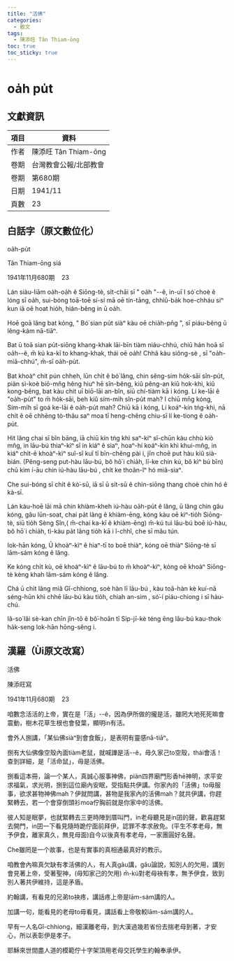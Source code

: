 ```yaml
---
title: "活佛"
categories:
  - 散文
tags:
  - 陳添旺 Tân Thiam-ōng
toc: true
toc_sticky: true
---
```


# oa̍h pu̍t

## 文獻資訊

| 項目 | 資料 |
|---|---|
| 作者 | 陳添旺 Tân Thiam-ōng |
| 卷期 | 台灣教會公報/北部教會 |
| 卷期 | 第680期 |
| 日期 | 1941/11 |
| 頁數 | 23 |

## 白話字（原文數位化）

oa̍h-pu̍t

Tân Thiam-ōng siá

1941年11月680期    23

Lán siàu-liām oa̍h-oa̍h ê Siōng-tè, si̍t-chāi sī " oa̍h "--ê, in-uī I só͘ choè ê lóng sī oa̍h, sui-bóng toā-toē sí-sí mā oē tín-tāng, chhiū-ba̍k hoe-chháu siⁿ kun iā oē hoat hio̍h, hián-bêng in ū oa̍h.

Hoē goā lâng bat kóng, " Bó͘ sian pu̍t siàⁿ kàu oē chia̍h-pn̄g ", sī piáu-bêng ū lêng-kám nā-tiāⁿ.

Bat ū toā sian pu̍t-siōng khang-khak lāi-bīn tiàm niáu-chhú, chiū hán hoā sī oa̍h--ê, m̄ kú ka-kī to khang-khak, thái oē oa̍h! Chhâ kàu siông-sè , sī "oa̍h-miā-chhú", m̄-sī oa̍h-pu̍t.

Bat khoàⁿ chit pún chheh, lūn chi̍t ê bó͘ lâng, chin sêng-sim ho̍k-sāi sîn-pu̍t, piàn sì-koè biō-mn̂g hêng hiuⁿ hē sîn-bêng, kiû pêng-an kiû hok-khì, kiû kong-bêng, bat kàu chit uī biō-lāi an-bîn, siū chí-tiàm kā i kóng. Lí ke-lāi ê "oa̍h-pu̍t" to m̄ ho̍k-sāi, beh kiû sím-mi̍h sîn-pu̍t mah? I chiū mn̄g kóng, Sím-mi̍h sī goá ke-lāi ê oa̍h-pu̍t mah? Chiū kā i kóng, Lí koáⁿ-kín tńg-khì, nā chi̍t ê oē chhēng tò-thâu saⁿ moa tī heng-chêng chiu-sī lí ke-tiong ê oa̍h-pu̍t.

Hit lâng chai sī bîn bāng, iā chiū kín tńg khì saⁿ-kiⁿ sî-chūn kàu chhù kiò mn̂g, in lāu-bú thiaⁿ-kìⁿ sī in kiáⁿ ê siaⁿ, hoaⁿ-hí koáⁿ-kín khì khui-mn̂g, in kiáⁿ chi̍t-ē khoàⁿ-kìⁿ suî-sî kuī tī bīn-chêng pài i, jīn choē put hàu kiû sià-bián. (Pêng-seng put-hàu lāu-bú, bô hō͘ i chia̍h, lī-ke chin kú, bô kìⁿ bú bīn) chū kim í-āu chin iú-hàu lāu-bú , chi̍t ke thoân-îⁿ hó miâ-siaⁿ.

Che sui-bóng sī chi̍t ê kò͘-sū, iā sī ū si̍t-sū ê chin-siōng thang choè chin hó ê kà-sī.

Lán kàu-hoē lāi mā chin khiàm-kheh iú-hàu oa̍h-pu̍t ê lâng, ū lâng chin gâu kóng, gâu lūn-soat, chai pa̍t lâng ê khiàm-ēng, kóng kàu oē kìⁿ-tio̍h Siōng-tè, siū tio̍h Sèng Sîn,( m̄-chai ka-kī ê khiàm-ēng) m̄-kú tuì lāu-bú boē iú-hàu, bô hō͘ i chia̍h, tì-kàu pa̍t lâng tio̍h kā i î-chhî, che sī mâu tún.

Iok-hān kóng, Ū khoàⁿ-kìⁿ ê hiaⁿ-tī to boē thiàⁿ, kóng oē thiàⁿ Siōng-tè sī lām-sám kóng ê lâng.

Ke kóng chi̍t kù, oē khoàⁿ-kìⁿ ê lāu-bú to m̄ khoàⁿ-kìⁿ, kóng oē khoàⁿ Siōng-tè kèng khah lām-sám kóng ê lâng.

Chá ū chi̍t lâng miâ Gî-chhiong, soè hàn lī lāu-bú , kàu toā-hàn kè kuí-nā séng-hūn khì chhē lāu-bú kàu tio̍h, chiah an-sim , só͘-í piáu-chiong i sī hàu-chú.

Iâ-so͘ lâi sè-kan chīn jîn-tō ê bô͘-hoān tī Si̍p-jī-kè téng ēng lāu-bú kau-thok ha̍k-seng Iok-hān hōng-sêng i.

## 漢羅（Ùi原文改寫）

活佛

陳添旺寫

1941年11月680期    23

咱數念活活的上帝，實在是「活」--ê，因為伊所做的攏是活，雖罔大地死死嘛會震動，樹木花草生根也會發葉，顯明in有活。

會外人捌講，「某仙佛siàⁿ到會食飯」，是表明有靈感nā-tiāⁿ。

捌有大仙佛像空殼內面tiàm老鼠，就喊譁是活--ê，毋久家己to空殼，thái會活！查到詳細，是「活命鼠」，毋是活佛。

捌看這本冊，論一个某人，真誠心服事神佛，piàn四界廟門形香hē神明，求平安求福氣，求光明，捌到這位廟內安眠，受指點共伊講。你家內的「活佛」to毋服事，欲求甚物神佛mah？伊就問講，甚物是我家內的活佛mah？就共伊講，你趕緊轉去，若一个會穿倒頭衫moa佇胸前就是你家中的活佛。

彼人知是眠夢，也就緊轉去三更時陣到厝叫門，in老母聽見是in囝的聲，歡喜趕緊去開門，in囝一下看見隨時跪佇面前拜伊，認罪不孝求赦免。(平生不孝老母，無予伊食，離家真久，無見母面)自今以後真有孝老母，一家團圓好名聲。

Che雖罔是一个故事，也是有實事的真相通最真好的教示。

咱教會內嘛真欠缺有孝活佛的人，有人真gâu講，gâu論說，知別人的欠用，講到會見著上帝，受著聖神，(毋知家己的欠用) m̄-kú對老母袂有孝，無予伊食，致到別人著共伊維持，這是矛盾。

約翰講，有看見的兄弟to袂疼，講話疼上帝是lām-sám講的人。

加講一句，能看見的老母to毋看見，講話看上帝敬較lām-sám講的人。

早有一人名Gî-chhiong，細漢離老母，到大漢過幾若省份去揣老母到著，才安心，所以表彰伊是孝子。

耶穌來世間盡人道的模範佇十字架頂用老母交託學生約翰奉承伊。
